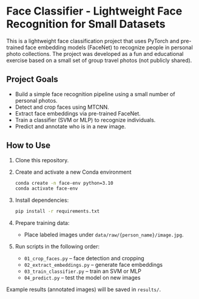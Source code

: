 # Face Classifier - Lightweight Face Recognition for Small Datasets

This is a lightweight face classification project that uses PyTorch and pre-trained face embedding models (FaceNet) to recognize people in personal photo collections. The project was developed as a fun and educational exercise based on a small set of group travel photos (not publicly shared).


## Project Goals

- Build a simple face recognition pipeline using a small number of personal photos.
- Detect and crop faces using MTCNN.
- Extract face embeddings via pre-trained FaceNet.
- Train a classifier (SVM or MLP) to recognize individuals.
- Predict and annotate who is in a new image.

## How to Use

1. Clone this repository.
2. Create and activate a new Conda environment

    ```bash
    conda create -n face-env python=3.10
    conda activate face-env
3. Install dependencies:

    ```bash
    pip install -r requirements.txt
    ```

4. Prepare training data: 
    - Place labeled images under `data/raw/{person_name}/image.jpg`.
5. Run scripts in the following order:
    - `01_crop_faces.py` – face detection and cropping
    - `02_extract_embeddings.py` – generate face embeddings
    - `03_train_classifier.py` – train an SVM or MLP
    - `04_predict.py` – test the model on new images

Example results (annotated images) will be saved in `results/`.


